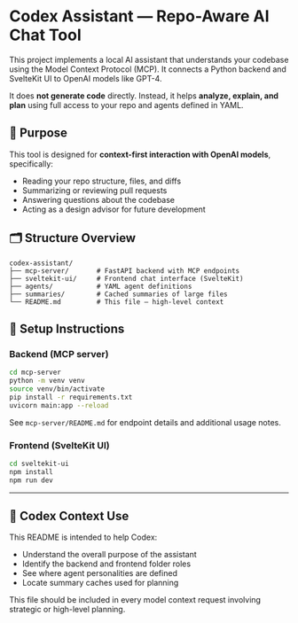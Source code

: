 # Codex Assistant — Repo-Aware AI Chat Tool

This project implements a local AI assistant that understands your codebase using the Model Context Protocol (MCP). It connects a Python backend and SvelteKit UI to OpenAI models like GPT-4.

It does **not generate code** directly. Instead, it helps **analyze, explain, and plan** using full access to your repo and agents defined in YAML.

## 🧠 Purpose

This tool is designed for **context-first interaction with OpenAI models**, specifically:

- Reading your repo structure, files, and diffs
- Summarizing or reviewing pull requests
- Answering questions about the codebase
- Acting as a design advisor for future development

## 🗂️ Structure Overview

```
codex-assistant/
├── mcp-server/       # FastAPI backend with MCP endpoints
├── sveltekit-ui/     # Frontend chat interface (SvelteKit)
├── agents/           # YAML agent definitions
├── summaries/        # Cached summaries of large files
└── README.md         # This file — high-level context
```

## 🔧 Setup Instructions

### Backend (MCP server)
```bash
cd mcp-server
python -m venv venv
source venv/bin/activate
pip install -r requirements.txt
uvicorn main:app --reload
```
See `mcp-server/README.md` for endpoint details and additional usage notes.

### Frontend (SvelteKit UI)
```bash
cd sveltekit-ui
npm install
npm run dev
```

---

## 🧠 Codex Context Use

This README is intended to help Codex:

- Understand the overall purpose of the assistant
- Identify the backend and frontend folder roles
- See where agent personalities are defined
- Locate summary caches used for planning

This file should be included in every model context request involving strategic or high-level planning.
